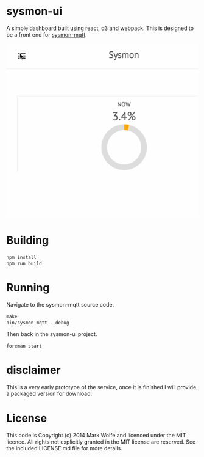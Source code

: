 # sysmon-ui

A simple dashboard built using react, d3 and webpack. This is designed to be a front end for [sysmon-mqtt](https://github.com/wolfeidau/sysinfo-mqtt).

![ScreenShot](/docs/sysmon-react.gif)

# Building

```
npm install
npm run build
```

# Running

Navigate to the sysmon-mqtt source code.

```
make
bin/sysmon-mqtt --debug
```

Then back in the sysmon-ui project.

```
foreman start
```

# disclaimer

This is a very early prototype of the service, once it is finished I will provide a packaged version for download.

# License

This code is Copyright (c) 2014 Mark Wolfe and licenced under the MIT licence. All rights not explicitly granted in the MIT license are reserved. See the included LICENSE.md file for more details.
